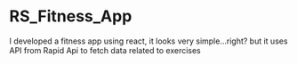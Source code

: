 # RS_Fitness_App
I developed a fitness app using react, it looks very simple...right? but it uses API from Rapid Api to fetch data related to exercises
